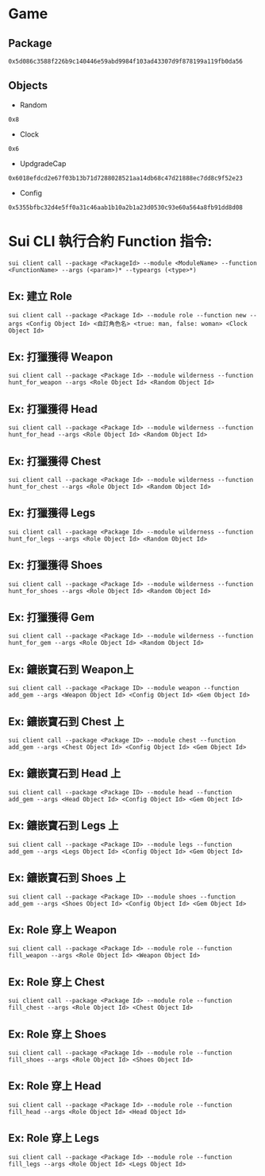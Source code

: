 # Game

## Package
```
0x5d086c3588f226b9c140446e59abd9984f103ad43307d9f878199a119fb0da56
```

## Objects
* Random
```
0x8
```
* Clock
```
0x6
```
* UpdgradeCap
```
0x6018efdcd2e67f03b13b71d7288028521aa14db68c47d21888ec7dd8c9f52e23
```
* Config
```
0x5355bfbc32d4e5ff0a31c46aab1b10a2b1a23d0530c93e60a564a8fb91dd8d08
```

# Sui CLI 執行合約 Function 指令:
```shell=
sui client call --package <PackageId> --module <ModuleName> --function <FunctionName> --args (<param>)* --typeargs (<type>*) 
```

## Ex: 建立 Role 
```
sui client call --package <Package Id> --module role --function new --args <Config Object Id> <自訂角色名> <true: man, false: woman> <Clock Object Id>
```


## Ex: 打獵獲得 Weapon
```
sui client call --package <Package Id> --module wilderness --function hunt_for_weapon --args <Role Object Id> <Random Object Id>
```

## Ex: 打獵獲得 Head
```
sui client call --package <Package Id> --module wilderness --function hunt_for_head --args <Role Object Id> <Random Object Id>
```

## Ex: 打獵獲得 Chest
```
sui client call --package <Package Id> --module wilderness --function hunt_for_chest --args <Role Object Id> <Random Object Id>
```

## Ex: 打獵獲得 Legs
```
sui client call --package <Package Id> --module wilderness --function hunt_for_legs --args <Role Object Id> <Random Object Id>
```

## Ex: 打獵獲得 Shoes
```
sui client call --package <Package Id> --module wilderness --function hunt_for_shoes --args <Role Object Id> <Random Object Id>
```

## Ex: 打獵獲得 Gem
```
sui client call --package <Package Id> --module wilderness --function hunt_for_gem --args <Role Object Id> <Random Object Id>
```

## Ex: 鑲嵌寶石到 Weapon上
```
sui client call --package <Package ID> --module weapon --function add_gem --args <Weapon Object Id> <Config Object Id> <Gem Object Id>
```

## Ex: 鑲嵌寶石到 Chest 上
```
sui client call --package <Package ID> --module chest --function add_gem --args <Chest Object Id> <Config Object Id> <Gem Object Id>
```

## Ex: 鑲嵌寶石到 Head 上
```
sui client call --package <Package ID> --module head --function add_gem --args <Head Object Id> <Config Object Id> <Gem Object Id>
```

## Ex: 鑲嵌寶石到 Legs 上
```
sui client call --package <Package ID> --module legs --function add_gem --args <Legs Object Id> <Config Object Id> <Gem Object Id>
```

## Ex: 鑲嵌寶石到 Shoes 上
```
sui client call --package <Package ID> --module shoes --function add_gem --args <Shoes Object Id> <Config Object Id> <Gem Object Id>
```

## Ex: Role 穿上 Weapon
```
sui client call --package <Package Id> --module role --function fill_weapon --args <Role Object Id> <Weapon Object Id> 
```

## Ex: Role 穿上 Chest
```
sui client call --package <Package Id> --module role --function fill_chest --args <Role Object Id> <Chest Object Id> 
```

## Ex: Role 穿上 Shoes
```
sui client call --package <Package Id> --module role --function fill_shoes --args <Role Object Id> <Shoes Object Id> 
```

## Ex: Role 穿上 Head
```
sui client call --package <Package Id> --module role --function fill_head --args <Role Object Id> <Head Object Id> 
```

## Ex: Role 穿上 Legs
```
sui client call --package <Package Id> --module role --function fill_legs --args <Role Object Id> <Legs Object Id> 
```
